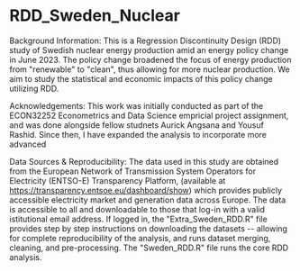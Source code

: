 # RDD_Sweden_Nuclear
Background Information:
This is a Regression Discontinuity Design (RDD) study of Swedish nuclear energy production amid an energy policy change in June 2023.
The policy change broadened the focus of energy production from "renewable" to "clean", thus allowing for more nuclear production.
We aim to study the statistical and economic impacts of this policy change utilizing RDD.

Acknowledgements:
This work was initially conducted as part of the ECON32252 Econometrics and Data Science empricial project assignment, and was done alongside fellow studnets Aurick Angsana and Yousuf Rashid. Since then, I have expanded the analysis to incorporate more advanced 

Data Sources & Reproducibility:
The data used in this study are obtained from the European Network of Transmission System Operators for Electricity (ENTSO-E) Transparency Platform, (available at https://transparency.entsoe.eu/dashboard/show) which provides publicly accessible electricity market and generation data across Europe. The data is accessible to all and downloadable to those that log-in with a valid istitutional email address. If logged in, the "Extra_Sweden_RDD.R" file provides step by step instructions on downloading the datasets -- allowing for complete reproducibility of the analysis, and runs dataset merging, cleaning, and pre-processing. The "Sweden_RDD.R" file runs the core RDD analysis. 
